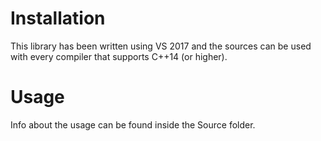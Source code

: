 # Installation
This library has been written using VS 2017 and the sources can be used with every compiler that supports C++14 (or higher).

# Usage
Info about the usage can be found inside the Source folder.
